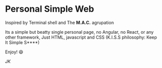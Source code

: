 # Personal Simple Web
Inspired by Terminal shell and The **M.A.C.** agrupation

Its a simple but beatty single personal page, no Angular, no React, or any other framework, Just HTML, javascript and CSS (K.I.S.S philosophy: Keep It Simple S****)

Enjoy! :smile:

*JK*
